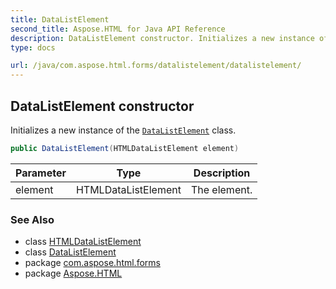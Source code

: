 ```yaml
---
title: DataListElement
second_title: Aspose.HTML for Java API Reference
description: DataListElement constructor. Initializes a new instance of the DataListElement class
type: docs

url: /java/com.aspose.html.forms/datalistelement/datalistelement/
---
```

## DataListElement constructor

Initializes a new instance of the [`DataListElement`](../) class.

```java
public DataListElement(HTMLDataListElement element)
```

| Parameter | Type | Description |
| --- | --- | --- |
| element | HTMLDataListElement | The element. |

### See Also

* class [HTMLDataListElement](../../../com.aspose.html/htmldatalistelement/)
* class [DataListElement](../)
* package [com.aspose.html.forms](../../../com.aspose.html.forms/)
* package [Aspose.HTML](../../../)
